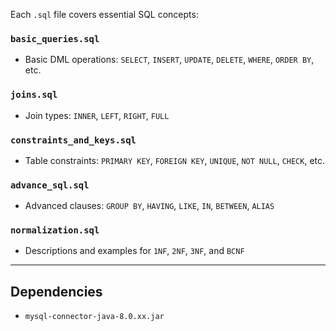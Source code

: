 Each `.sql` file covers essential SQL concepts:

### `basic_queries.sql`

* Basic DML operations: `SELECT`, `INSERT`, `UPDATE`, `DELETE`, `WHERE`, `ORDER BY`, etc.

### `joins.sql`

* Join types: `INNER`, `LEFT`, `RIGHT`, `FULL` 

### `constraints_and_keys.sql`

* Table constraints: `PRIMARY KEY`, `FOREIGN KEY`, `UNIQUE`, `NOT NULL`, `CHECK`, etc.

### `advance_sql.sql`

* Advanced clauses: `GROUP BY`, `HAVING`, `LIKE`, `IN`, `BETWEEN`, `ALIAS`

### `normalization.sql`

* Descriptions and examples for `1NF`, `2NF`, `3NF`, and `BCNF`

---

## Dependencies

* `mysql-connector-java-8.0.xx.jar`

